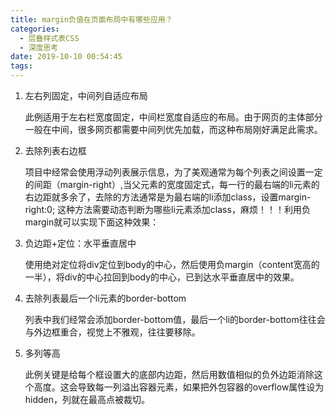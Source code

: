 ```yaml
---
title: margin负值在页面布局中有哪些应用？
categories:
  - 层叠样式表CSS
  - 深度思考
date: 2019-10-10 00:54:45
tags:
---
```

1. 左右列固定，中间列自适应布局 

   此例适用于左右栏宽度固定，中间栏宽度自适应的布局。由于网页的主体部分一般在中间，很多网页都需要中间列优先加载，而这种布局刚好满足此需求。
2. 去除列表右边框 

   项目中经常会使用浮动列表展示信息，为了美观通常为每个列表之间设置一定的间距（margin-right）,当父元素的宽度固定式，每一行的最右端的li元素的右边距就多余了，去除的方法通常是为最右端的li添加class，设置margin-right:0; 这种方法需要动态判断为哪些li元素添加class，麻烦！！！利用负margin就可以实现下面这种效果：
3. 负边距+定位：水平垂直居中 

   使用绝对定位将div定位到body的中心，然后使用负margin（content宽高的一半），将div的中心拉回到body的中心，已到达水平垂直居中的效果。
4. 去除列表最后一个li元素的border-bottom 

   列表中我们经常会添加border-bottom值，最后一个li的border-bottom往往会与外边框重合，视觉上不雅观，往往要移除。
5. 多列等高 

   此例关键是给每个框设置大的底部内边距，然后用数值相似的负外边距消除这个高度。这会导致每一列溢出容器元素，如果把外包容器的overflow属性设为hidden，列就在最高点被裁切。

